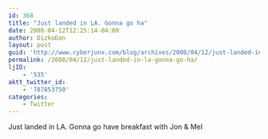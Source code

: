 ```yaml
---
id: 368
title: "Just landed in LA. Gonna go ha"
date: 2008-04-12T12:25:14-04:00
author: DizkoDan
layout: post
guid: 'http://www.cyberjunx.com/blog/archives/2008/04/12/just-landed-in-la-gonna-go-ha/'
permalink: /2008/04/12/just-landed-in-la-gonna-go-ha/
ljID:
    - '535'
aktt_twitter_id:
    - '787853750'
categories:
    - Twitter
---
```


Just landed in LA. Gonna go have breakfast with Jon &amp; Mel